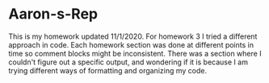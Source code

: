 # Aaron-s-Rep
This is my homework updated 11/1/2020. For homework 3 I tried a different approach in code. Each homework section was done at different points in time so comment blocks might be inconsistent. There was a section where I couldn't figure out a specific output, and wondering if it is because I am trying different ways of formatting and organizing my code.
